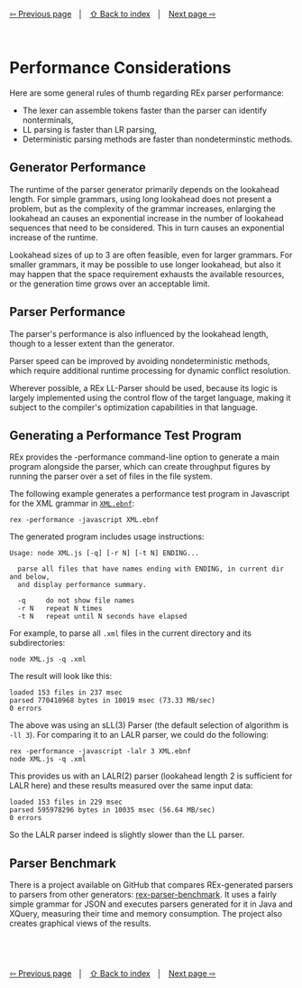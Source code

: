 <link rel="stylesheet" href="markdown.css">

[⇦ Previous page](parser-debugging.md) &nbsp;&nbsp;│&nbsp;&nbsp; [⇧ Back to index](../README.md#-rex-parser-generator) &nbsp;&nbsp;│&nbsp;&nbsp; [Next page ⇨ ](using-an-external-lexer.md)

&nbsp;
# Performance Considerations

Here are some general rules of thumb regarding REx parser performance:

 - The lexer can  assemble tokens faster than the parser can identify nonterminals,
 - LL parsing is faster than LR parsing,
 - Deterministic parsing methods are faster than nondeterminstic methods.

## Generator Performance

The runtime of the parser generator primarily depends on the lookahead length. For simple grammars, using long lookahead does not present a problem, but as the complexity of the grammar increases, enlarging the lookahead an causes an exponential increase in the number of lookahead sequences that need to be considered. This in turn causes an exponential increase of the runtime.

Lookahead sizes of up to 3 are often feasible, even for larger grammars. For smaller grammars, it may be possible to use longer lookahead, but also it may happen that the space requirement exhausts the available resources, or the generation time grows over an acceptable limit.

## Parser Performance

The parser's performance is also influenced by the lookahead length, though to a lesser extent than the generator.

Parser speed can be improved by avoiding nondeterministic methods, which require additional runtime processing for dynamic conflict resolution.

Wherever possible, a REx LL-Parser should be used, because its logic is largely implemented using the control flow of the target language, making it subject to the compiler's optimization capabilities in that language.

## Generating a Performance Test Program

REx provides the -performance command-line option to generate a main program alongside the parser, which can create throughput figures by running the parser over a set of files in the file system.

The following example generates a performance test program in Javascript for the XML grammar in [`XML.ebnf`](sample-grammars/XML.ebnf):

```
rex -performance -javascript XML.ebnf
```

The generated program includes usage instructions:

```
Usage: node XML.js [-q] [-r N] [-t N] ENDING...

  parse all files that have names ending with ENDING, in current dir and below,
  and display performance summary.

  -q     do not show file names
  -r N   repeat N times
  -t N   repeat until N seconds have elapsed
```

For example, to parse all `.xml` files in the current directory and its subdirectories:

```
node XML.js -q .xml
```

The result will look like this:

```
loaded 153 files in 237 msec
parsed 770410968 bytes in 10019 msec (73.33 MB/sec)
0 errors
```

The above was using an sLL(3) Parser (the default selection of algorithm is `-ll 3`). For comparing it to an LALR parser, we could do the following:

```
rex -performance -javascript -lalr 3 XML.ebnf
node XML.js -q .xml
```

This provides us with an LALR(2) parser (lookahead length 2 is sufficient for LALR here) and these results measured over the same input data:

```
loaded 153 files in 229 msec
parsed 595978296 bytes in 10035 msec (56.64 MB/sec)
0 errors
```

So the LALR parser indeed is slightly slower than the LL parser.

## Parser Benchmark

There is a project available on GitHub that compares REx-generated parsers to parsers from other generators: [rex-parser-benchmark](https://github.com/GuntherRademacher/rex-parser-benchmark). It uses a fairly simple grammar for JSON and executes parsers generated for it in Java and XQuery, measuring their time and memory consumption. The project also creates graphical views of the results.

&nbsp;
---
[⇦ Previous page](parser-debugging.md) &nbsp;&nbsp;│&nbsp;&nbsp; [⇧ Back to index](../README.md#-rex-parser-generator) &nbsp;&nbsp;│&nbsp;&nbsp; [Next page ⇨ ](using-an-external-lexer.md)